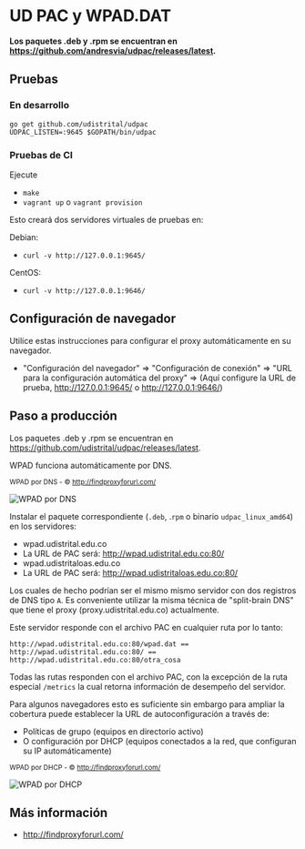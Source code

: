 # UD PAC y WPAD.DAT

**Los paquetes .deb y .rpm se encuentran en https://github.com/andresvia/udpac/releases/latest.**

## Pruebas

### En desarrollo

```
go get github.com/udistrital/udpac
UDPAC_LISTEN=:9645 $GOPATH/bin/udpac
```

### Pruebas de CI

Ejecute

 - `make`
 - `vagrant up` o `vagrant provision`

Esto creará dos servidores virtuales de pruebas en:

Debian:

 - `curl -v http://127.0.0.1:9645/`

CentOS:

 - `curl -v http://127.0.0.1:9646/`

## Configuración de navegador

Utilice estas instrucciones para configurar el proxy automáticamente en su navegador.

 - "Configuración del navegador" => "Configuración de conexión" => "URL para la configuración automática del proxy" => (Aquí configure la URL de prueba, http://127.0.0.1:9645/ o http://127.0.0.1:9646/)

## Paso a producción

Los paquetes .deb y .rpm se encuentran en https://github.com/udistrital/udpac/releases/latest.

WPAD funciona automáticamente por DNS.

<sub>WPAD por DNS - &copy; http://findproxyforurl.com/</sub>

![WPAD por DNS](http://findproxyforurl.com/wp-content/uploads/wpaddns_diagram2.png)

Instalar el paquete correspondiente (`.deb`, .`rpm` o binario `udpac_linux_amd64`) en los servidores:

  - wpad.udistrital.edu.co
   - La URL de PAC será: http://wpad.udistrital.edu.co:80/
  - wpad.udistritaloas.edu.co
   - La URL de PAC será: http://wpad.udistritaloas.edu.co:80/

Los cuales de hecho podrían ser el mismo mismo servidor con dos registros de DNS tipo `A`. Es conveniente utilizar la misma técnica de "split-brain DNS" que tiene el proxy (proxy.udistrital.edu.co) actualmente.

Este servidor responde con el archivo PAC en cualquier ruta por lo tanto:

```
http://wpad.udistrital.edu.co:80/wpad.dat == http://wpad.udistrital.edu.co:80/ == http://wpad.udistrital.edu.co:80/otra_cosa
```

Todas las rutas responden con el archivo PAC, con la excepción de la ruta especial `/metrics` la cual retorna información de desempeño del servidor.

Para algunos navegadores esto es suficiente sin embargo para ampliar la cobertura puede establecer la URL de autoconfiguración a través de:

 - Políticas de grupo (equipos en directorio activo)
 - O configuración por DHCP (equipos conectados a la red, que configuran su IP automáticamente)

<sub>WPAD por DHCP - &copy; http://findproxyforurl.com/</sub>

![WPAD por DHCP](http://findproxyforurl.com/wp-content/uploads/wpad_diagram1.png)

## Más información

 - http://findproxyforurl.com/
